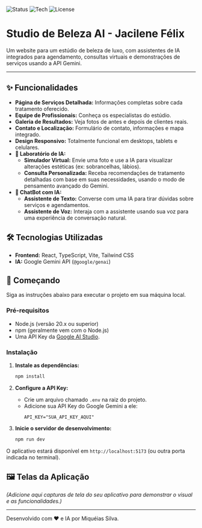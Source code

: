 ![Status](https://img.shields.io/badge/status-online-success)
![Tech](https://img.shields.io/badge/stack-React%20%7C%20TypeScript%20%7C%20Vite-blue)
![License](https://img.shields.io/badge/license-MIT-lightgrey)

# Studio de Beleza AI - Jacilene Félix

Um website para um estúdio de beleza de luxo, com assistentes de IA integrados para agendamento, consultas virtuais e demonstrações de serviços usando a API Gemini.

---

## ✨ Funcionalidades

- **Página de Serviços Detalhada:** Informações completas sobre cada tratamento oferecido.
- **Equipe de Profissionais:** Conheça os especialistas do estúdio.
- **Galeria de Resultados:** Veja fotos de antes e depois de clientes reais.
- **Contato e Localização:** Formulário de contato, informações e mapa integrado.
- **Design Responsivo:** Totalmente funcional em desktops, tablets e celulares.
- **🤖 Laboratório de IA:**
  - **Simulador Virtual:** Envie uma foto e use a IA para visualizar alterações estéticas (ex: sobrancelhas, lábios).
  - **Consulta Personalizada:** Receba recomendações de tratamento detalhadas com base em suas necessidades, usando o modo de pensamento avançado do Gemini.
- **💬 ChatBot com IA:**
  - **Assistente de Texto:** Converse com uma IA para tirar dúvidas sobre serviços e agendamentos.
  - **Assistente de Voz:** Interaja com a assistente usando sua voz para uma experiência de conversação natural.

## 🛠️ Tecnologias Utilizadas

- **Frontend:** React, TypeScript, Vite, Tailwind CSS
- **IA:** Google Gemini API (`@google/genai`)

## 🚀 Começando

Siga as instruções abaixo para executar o projeto em sua máquina local.

### Pré-requisitos

- Node.js (versão 20.x ou superior)
- npm (geralmente vem com o Node.js)
- Uma API Key da [Google AI Studio](https://aistudio.google.com/).

### Instalação

1.  **Instale as dependências:**
    ```bash
    npm install
    ```

2.  **Configure a API Key:**
    - Crie um arquivo chamado `.env` na raiz do projeto.
    - Adicione sua API Key do Google Gemini a ele:
      ```
      API_KEY="SUA_API_KEY_AQUI"
      ```

3.  **Inicie o servidor de desenvolvimento:**
    ```bash
    npm run dev
    ```

O aplicativo estará disponível em `http://localhost:5173` (ou outra porta indicada no terminal).

## 🖼️ Telas da Aplicação

*(Adicione aqui capturas de tela do seu aplicativo para demonstrar o visual e as funcionalidades.)*

---
Desenvolvido com ❤️ e IA por Miquéias Silva.
